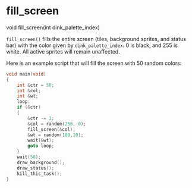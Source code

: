 # fill_screen

<Prototype>void fill_screen(int dink_palette_index)</Prototype>

`fill_screen()` fills the entire screen (tiles, background sprites, and status bar) with the color given by `dink_palette_index`. 0 is black, and 255 is white. All active sprites will remain unaffected.

Here is an example script that will fill the screen with 50 random colors:

```c
void main(void)
{
    int &ctr = 50;
    int &col;
    int &wt;
    loop:
    if (&ctr)
    {
        &ctr -= 1;
        &col = random(256, 0); 
        fill_screen(&col);
        &wt = random(100,10);
        wait(&wt);
        goto loop;
    } 
    wait(50);
    draw_background();
    draw_status();
    kill_this_task();
}
```
